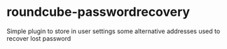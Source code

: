 roundcube-passwordrecovery
==========================

Simple plugin to store in user settings some alternative addresses used to recover lost password
